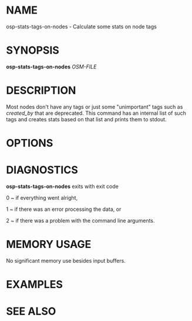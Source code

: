 
# NAME

osp-stats-tags-on-nodes - Calculate some stats on node tags

# SYNOPSIS

**osp-stats-tags-on-nodes** *OSM-FILE*

# DESCRIPTION

Most nodes don't have any tags or just some "unimportant" tags such as
*created_by* that are deprecated. This command has an internal list of such
tags and creates stats based on that list and prints them to stdout.

# OPTIONS

# DIAGNOSTICS

**osp-stats-tags-on-nodes** exits with exit code

0
  ~ if everything went alright,

1
  ~ if there was an error processing the data, or

2
  ~ if there was a problem with the command line arguments.

# MEMORY USAGE

No significant memory use besides input buffers.

# EXAMPLES

# SEE ALSO

